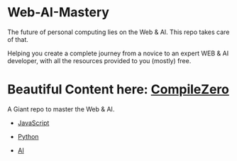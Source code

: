 # Web-AI-Mastery

The future of personal computing lies on the Web & AI.
This repo takes care of that.

Helping you create a complete journey from a novice to an expert WEB & AI developer, with all the resources provided to you (mostly) free.

# Beautiful Content here: [CompileZero](https://compilezero.com/)

A Giant repo to master the Web & AI.

* [JavaScript](./JS/README.md)
  
* [Python](./Python)

* [AI](./Artificial-Intelligence)
